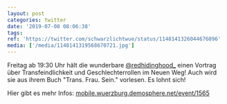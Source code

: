 ```yaml
---
layout: post
categories: twitter
date: '2019-07-08 08:06:38'
tags: 
ref: 'https://twitter.com/schwarzlichtwue/status/1148141326044676096'
media: ['/media/1148141319568670721.jpg']
---
```

Freitag ab 19:30 Uhr hält die wunderbare [@redhidinghood_](https://twitter.com/redhidinghood_) einen Vortrag über Transfeindlichkeit und Geschlechterrollen im Neuen Weg! Auch wird sie aus ihrem Buch "Trans. Frau. Sein." vorlesen. Es lohnt sich!



Hier gibt es mehr Infos: [mobile.wuerzburg.demosphere.net/event/1565](https://mobile.wuerzburg.demosphere.net/event/1565) 